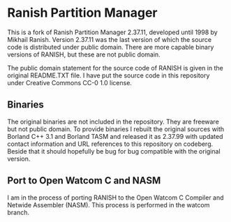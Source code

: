 # Ranish Partition Manager

This is a fork of Ranish Partition Manager 2.37.11, developed until 1998
by Mikhail Ranish. Version 2.37.11 was the last version of which the
source code is distributed under public domain. There are more capable binary versions of RANISH, but these are not public domain.

The public domain statement for the source code of RANISH is given in the
original README.TXT file. I have put the source code in this repository under Creative Commons CC-0 1.0 license.

## Binaries
The original binaries are not included in the repository. They are freeware but not public domain. To provide binaries I rebuilt the original sources with Borland C++ 3.1 and Borland TASM and released it as 2.37.99 with updated contact information and URL references to this repository on codeberg. Beside that it should hopefully be bug for bug compatible with the original version. 


## Port to Open Watcom C and NASM
I am in the process of porting RANISH to the Open Watcom C Compiler and Netwide Assembler (NASM). This process is performed in the watcom branch.
